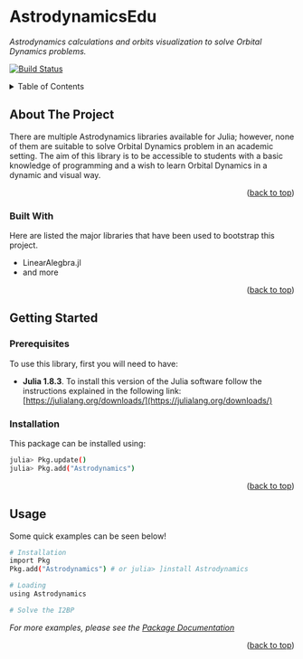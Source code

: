 # AstrodynamicsEdu
_Astrodynamics calculations and orbits visualization to solve Orbital Dynamics problems._

[![Build Status](https://github.com/AliciaSBa/Astrodynamics.jl/actions/workflows/CI.yml/badge.svg?branch=main)](https://github.com/AliciaSBa/Astrodynamics.jl/actions/workflows/CI.yml?query=branch%3Amain)


<!-- TABLE OF CONTENTS -->
<details>
  <summary>Table of Contents</summary>
  <ol>
    <li>
      <a href="#about-the-project">About The Project</a>
      <ul>
        <li><a href="#built-with">Built With</a></li>
      </ul>
    </li>
    <li>
      <a href="#getting-started">Getting Started</a>
      <ul>
        <li><a href="#prerequisites">Prerequisites</a></li>
        <li><a href="#installation">Installation</a></li>
      </ul>
    </li>
    <li><a href="#usage">Usage</a></li>
  </ol>
</details>

<!-- ABOUT THE PROJECT -->
## About The Project

There are multiple Astrodynamics libraries available for Julia; however, none of them are suitable to solve Orbital Dynamics problem in an academic setting. The aim of this library is to be accessible to students with a basic knowledge of programming and a wish to learn Orbital Dynamics in a dynamic and visual way.

<p align="right">(<a href="#readme-top">back to top</a>)</p>

### Built With
Here are listed the major libraries that have been used to bootstrap this project.
* LinearAlegbra.jl
* and more

<p align="right">(<a href="#readme-top">back to top</a>)</p>


<!-- GETTING STARTED -->
## Getting Started

### Prerequisites

To use this library, first you will need to have:
* **Julia 1.8.3**. To install this version of the Julia software follow the instructions explained in the following link: [https://julialang.org/downloads/](https://julialang.org/downloads/)


### Installation

This package can be installed using:
  ```sh
  julia> Pkg.update()
  julia> Pkg.add("Astrodynamics")
  ```

<p align="right">(<a href="#readme-top">back to top</a>)</p>

<!-- USAGE EXAMPLES -->
## Usage

Some quick examples can be seen below!
  ```sh
 # Installation
 import Pkg
 Pkg.add("Astrodynamics") # or julia> ]install Astrodynamics
 
  # Loading
  using Astrodynamics
  
  # Solve the I2BP 
  ```

_For more examples, please see the [Package Documentation](https://example.com)_

<p align="right">(<a href="#readme-top">back to top</a>)</p>
